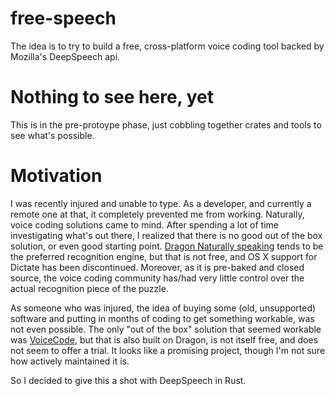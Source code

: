 # free-speech
The idea is to try to build a free, cross-platform voice coding tool backed by Mozilla's DeepSpeech api. 

# Nothing to see here, yet
This is in the pre-protoype phase, just cobbling together crates and tools to see what's possible.

# Motivation
I was recently injured and unable to type. As a developer, and currently a remote one at that, it completely prevented me from working. Naturally, voice coding solutions came to mind. After spending a lot of time investigating what's out there, I realized that there is no good out of the box solution, or even good starting point. [Dragon Naturally speaking](https://www.nuance.com/dragon.html) tends to be the preferred recognition engine, but that is not free, and OS X support for Dictate has been discontinued. Moreover, as it is pre-baked and closed source, the voice coding community has/had very little control over the actual recognition piece of the puzzle.

As someone who was injured, the idea of buying some (old, unsupported) software and putting in months of coding to get something workable, was not even possible. The only "out of the box" solution that seemed workable was [VoiceCode](voicecode.io), but that is also built on Dragon, is not itself free, and does not seem to offer a trial. It looks like a promising project, though I'm not sure how actively maintained it is. 

So I decided to give this a shot with DeepSpeech in Rust.
